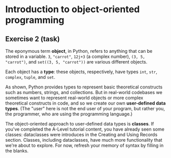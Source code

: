 # Introduction to object-oriented programming

## Exercise 2 (task)

The eponymous term **object**, in Python, refers to anything that can be stored in a variable. `3`, `"carrot"`, `12j+3` (a complex number), 
`(3, 5, "carrot")`, and `set((3, 5, "carrot"))` are various different objects. 

Each object has a **type**: these objects, respectively, have types `int`, `str`, `complex`, `tuple`, and `set`.

As shown, Python provides types to represent basic theoretical constructs such as numbers, strings, and collections. But
in real-world codebases we sometimes want to represent real-world objects or more complex theoretical constructs in
code, and so we create our own **user-defined data types**. (The "user" here is not the end user of your program, but
rather you, the programmer, who are using the programming language.)

The object-oriented approach to user-defined data types is **classes**. If you've completed the A-Level tutorial content, you have
already seen some classes: dataclasses were introduces in the Creating and Using Records section. Classes, including
dataclasses, have much more functionality that we're about to explore. For now, refresh your memory of syntax by filling
in the blanks.
